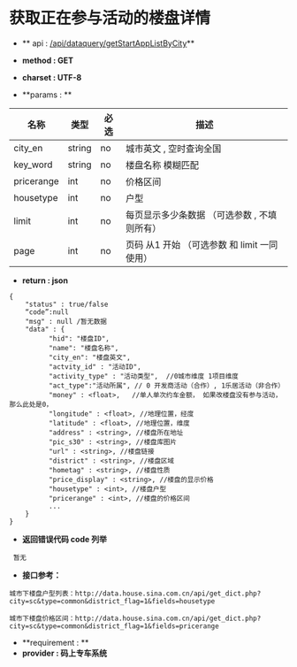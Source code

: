 
# 获取正在参与活动的楼盘详情

* ** api : [/api/dataquery/getStartAppListByCity](/api/dataquery/getStartAppListByCity)** 

* **method : GET**

* **charset : UTF-8**

* **params : **

| 名称|类型| 必选 | 描述|
| -- | -- | -- | -- |
| city_en  | string | no | 城市英文 , 空时查询全国|
| key_word  | string | no | 楼盘名称 模糊匹配|
|pricerange|int|no|价格区间|
|housetype|int|no|户型|
|limit|int|no|每页显示多少条数据 （可选参数 , 不填则所有） |
|page|int|no|页码 从1 开始  （可选参数 和 limit 一同使用）|


* **return : json**

```
{
    "status" : true/false
    “code”:null
    "msg" : null /暂无数据 
    "data" : {
          "hid": "楼盘ID",
          "name": "楼盘名称",
          "city_en": "楼盘英文",
          "actvity_id" : "活动ID",
          "activity_type" : "活动类型",  //0城市维度 1项目维度
          "act_type":"活动所属", // 0 开发商活动（合作）, 1乐居活动（非合作）
          "money" : <float>,   //单人单次约车金额， 如果改楼盘没有参与活动，那么此处是0，
          "longitude" : <float>, //地理位置，经度
          "latitude" : <float>, //地理位置，维度
          "address" : <string>, //楼盘所在地址
          "pic_s30" : <string>, //楼盘库图片
          "url" : <string>, //楼盘链接
          "district" : <string>, //楼盘区域
          "hometag" : <string>, //楼盘性质
          "price_display" : <string>, //楼盘的显示价格
          "housetype" : <int>, //楼盘户型
          "pricerange" : <int>, //楼盘的价格区间
          ...
    }
}
```
* **返回错误代码 code 列举**

```
 暂无

```

* **接口参考：**

```
城市下楼盘户型列表：http://data.house.sina.com.cn/api/get_dict.php?city=sc&type=common&district_flag=1&fields=housetype

城市下楼盘价格区间：http://data.house.sina.com.cn/api/get_dict.php?city=sc&type=common&district_flag=1&fields=pricerange
```

* **requirement : **
* **provider : 码上专车系统**
